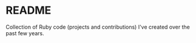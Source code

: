 # README #

Collection of Ruby code (projects and contributions) I've created over the past few years.
